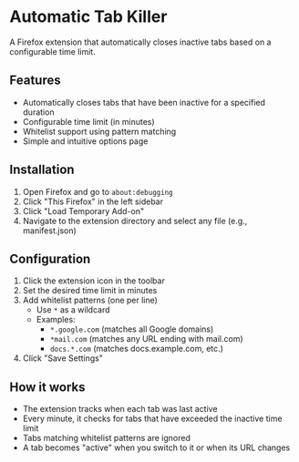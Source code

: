 # Automatic Tab Killer

A Firefox extension that automatically closes inactive tabs based on a configurable time limit.

## Features

- Automatically closes tabs that have been inactive for a specified duration
- Configurable time limit (in minutes)
- Whitelist support using pattern matching
- Simple and intuitive options page

## Installation

1. Open Firefox and go to `about:debugging`
2. Click "This Firefox" in the left sidebar
3. Click "Load Temporary Add-on"
4. Navigate to the extension directory and select any file (e.g., manifest.json)

## Configuration

1. Click the extension icon in the toolbar
2. Set the desired time limit in minutes
3. Add whitelist patterns (one per line)
   - Use `*` as a wildcard
   - Examples:
     - `*.google.com` (matches all Google domains)
     - `*mail.com` (matches any URL ending with mail.com)
     - `docs.*.com` (matches docs.example.com, etc.)
4. Click "Save Settings"

## How it works

- The extension tracks when each tab was last active
- Every minute, it checks for tabs that have exceeded the inactive time limit
- Tabs matching whitelist patterns are ignored
- A tab becomes "active" when you switch to it or when its URL changes
